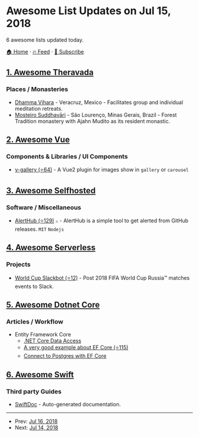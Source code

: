# Awesome List Updates on Jul 15, 2018

6 awesome lists updated today.

[🏠 Home](/README.md) · [🔥 Feed](https://test.trackawesomelist.com/feed.xml) · [📮 Subscribe](https://trackawesomelist.us17.list-manage.com/subscribe?u=d2f0117aa829c83a63ec63c2f&id=36a103854c)



## [1. Awesome Theravada](/content/johnjago/awesome-theravada/README.md)

### Places / Monasteries

*   [Dhamma Vihara](http://www.dhammavihara.org/) - Veracruz, Mexico - Facilitates group and individual meditation retreats.
*   [Mosteiro Suddhavāri](https://suddhavari.org/) - São Lourenço, Minas Gerais, Brazil - Forest Tradition monastery with Ajahn Mudito as its resident monastic.

## [2. Awesome Vue](/content/vuejs/awesome-vue/README.md)

### Components & Libraries / UI Components

*   [v-gallery (⭐64)](https://github.com/TerryZ/v-gallery) - A Vue2 plugin for images show in `gallery` or `carousel`

## [3. Awesome Selfhosted](/content/awesome-selfhosted/awesome-selfhosted/README.md)

### Software / Miscellaneous

*   [AlertHub (⭐129)](https://github.com/Ardakilic/alerthub) `⚠` - AlertHub is a simple tool to get alerted from GitHub releases. `MIT` `Nodejs`

## [4. Awesome Serverless](/content/pmuens/awesome-serverless/README.md)

### Projects

*   [World Cup Slackbot (⭐12)](https://github.com/phstc/serverless-world-cup-slack-bot) - Post 2018 FIFA World Cup Russia™ matches events to Slack.

## [5. Awesome Dotnet Core](/content/thangchung/awesome-dotnet-core/README.md)

### Articles / Workflow

*   Entity Framework Core
    *   [.NET Core Data Access](https://blogs.msdn.microsoft.com/dotnet/2016/11/09/net-core-data-access/)
    *   [A very good example about EF Core (⭐115)](https://github.com/rowanmiller/Demo-EFCore)
    *   [Connect to Postgres with EF Core](http://en.otomatikmuhendis.com/2017/05/05/connect-to-postgres-with-ef-core/)

## [6. Awesome Swift](/content/matteocrippa/awesome-swift/README.md)

### Third party Guides

*   [SwiftDoc](https://swiftdoc.org/) - Auto-generated documentation.

---

- Prev: [Jul 16, 2018](/content/2018/07/16/README.md)
- Next: [Jul 14, 2018](/content/2018/07/14/README.md)